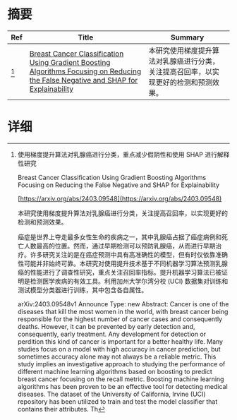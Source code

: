 # 摘要

| Ref | Title | Summary |
| --- | --- | --- |
| [^1] | [Breast Cancer Classification Using Gradient Boosting Algorithms Focusing on Reducing the False Negative and SHAP for Explainability](https://arxiv.org/abs/2403.09548) | 本研究使用梯度提升算法对乳腺癌进行分类，关注提高召回率，以实现更好的检测和预测效果。 |

# 详细

[^1]: 使用梯度提升算法对乳腺癌进行分类，重点减少假阴性和使用 SHAP 进行解释性研究

    Breast Cancer Classification Using Gradient Boosting Algorithms Focusing on Reducing the False Negative and SHAP for Explainability

    [https://arxiv.org/abs/2403.09548](https://arxiv.org/abs/2403.09548)

    本研究使用梯度提升算法对乳腺癌进行分类，关注提高召回率，以实现更好的检测和预测效果。

    

    癌症是世界上夺走最多女性生命的疾病之一，其中乳腺癌占据了癌症病例和死亡人数最高的位置。然而，通过早期检测可以预防乳腺癌，从而进行早期治疗。许多研究关注的是在癌症预测中具有高准确性的模型，但有时仅依靠准确性可能并非始终可靠。本研究对使用提升技术基于不同机器学习算法预测乳腺癌的性能进行了调查性研究，重点关注召回率指标。提升机器学习算法已被证明是检测医学疾病的有效工具。利用加州大学尔湾分校 (UCI) 数据集对训练和测试模型分类器进行训练，其中包含各自属性。

    arXiv:2403.09548v1 Announce Type: new  Abstract: Cancer is one of the diseases that kill the most women in the world, with breast cancer being responsible for the highest number of cancer cases and consequently deaths. However, it can be prevented by early detection and, consequently, early treatment. Any development for detection or perdition this kind of cancer is important for a better healthy life. Many studies focus on a model with high accuracy in cancer prediction, but sometimes accuracy alone may not always be a reliable metric. This study implies an investigative approach to studying the performance of different machine learning algorithms based on boosting to predict breast cancer focusing on the recall metric. Boosting machine learning algorithms has been proven to be an effective tool for detecting medical diseases. The dataset of the University of California, Irvine (UCI) repository has been utilized to train and test the model classifier that contains their attributes. Th
    

